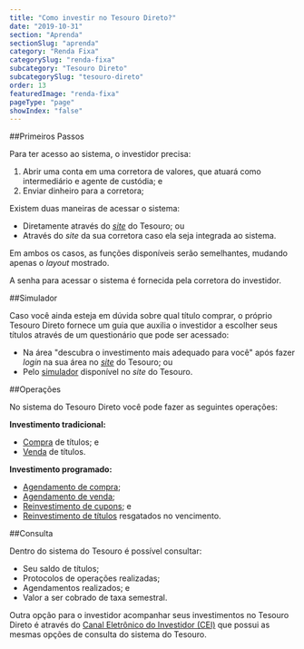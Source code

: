 ```yaml
---
title: "Como investir no Tesouro Direto?"
date: "2019-10-31"
section: "Aprenda"
sectionSlug: "aprenda"
category: "Renda Fixa"
categorySlug: "renda-fixa"
subcategory: "Tesouro Direto"
subcategorySlug: "tesouro-direto"
order: 13
featuredImage: "renda-fixa"
pageType: "page"
showIndex: "false"
---
```


##Primeiros Passos


Para ter acesso ao sistema, o investidor precisa:

1. Abrir uma conta em uma corretora de valores, que atuará como intermediário e agente de custódia; e
2. Enviar dinheiro para a corretora;

Existem duas maneiras de acessar o sistema:

- Diretamente através do [*site*](https://tesourodireto.bmfbovespa.com.br/portalinvestidor/) do Tesouro; ou
- Através do *site* da sua corretora caso ela seja integrada ao sistema.

Em ambos os casos, as funções disponíveis serão semelhantes, mudando apenas o *layout* mostrado.

A senha para acessar o sistema é fornecida pela corretora do investidor.


##Simulador

Caso você ainda esteja em dúvida sobre qual título comprar, o próprio Tesouro Direto fornece um guia que auxilia o investidor a escolher seus títulos através de um questionário que pode ser acessado:

- Na área "descubra o investimento mais adequado para você" após fazer *login* na sua área no [*site*](https://tesourodireto.bmfbovespa.com.br/portalinvestidor/) do Tesouro; ou
- Pelo [simulador](https://www.tesourodireto.com.br/simulador/) disponível no *site* do Tesouro.

##Operações

No sistema do Tesouro Direto você pode fazer as seguintes operações:


**Investimento tradicional:**

- [Compra](/renda-fixa/tesouro-direto/compra-tesouro-direto) de títulos; e
- [Venda](/renda-fixa/tesouro-direto/venda-tesouro-direto) de títulos.

**Investimento programado:**

- [Agendamento de compra](/renda-fixa/tesouro-direto/compra-tesouro-direto);
- [Agendamento de venda](/renda-fixa/tesouro-direto/venda-tesouro-direto);
- [Reinvestimento de cupons](/renda-fixa/tesouro-direto/reinvestimento-tesouro-direto); e
- [Reinvestimento de títulos](/renda-fixa/tesouro-direto/reinvestimento-tesouro-direto) resgatados no vencimento.


##Consulta

Dentro do sistema do Tesouro é possível consultar:

- Seu saldo de títulos;
- Protocolos de operações realizadas;
- Agendamentos realizados; e
- Valor a ser cobrado de taxa semestral.

Outra opção para o investidor acompanhar seus investimentos no Tesouro Direto é através do [Canal Eletrônico do Investidor (CEI)](https://cei.b3.com.br/CEI_Responsivo/) que possui as mesmas opções de consulta do sistema do Tesouro.
